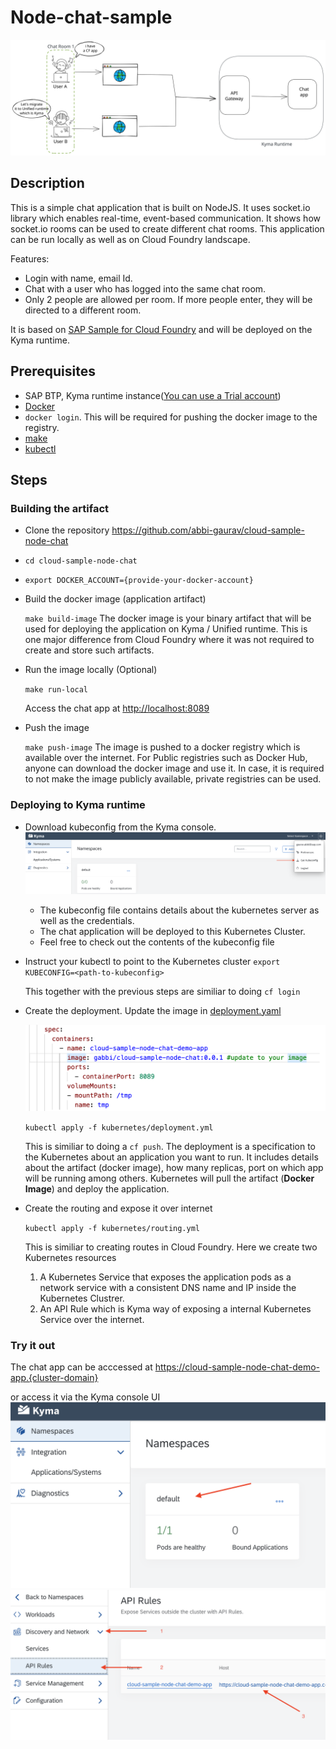 # Node-chat-sample

![chat-app](assets/chat-app.svg)

## Description

This is a simple chat application that is built on NodeJS. It uses socket.io library which enables real-time, event-based communication. It shows how socket.io rooms can be used to create different chat rooms.
This application can be run locally as well as on Cloud Foundry landscape.  

Features:

- Login with name, email Id.
- Chat with a user who has logged into the same chat room. 
- Only 2 people are allowed per room. If more people enter, they will be directed to a different room.

It is based on [SAP Sample for Cloud Foundry](https://github.com/SAP-samples/cloud-sample-node-chat) and will be deployed on the Kyma runtime.

## Prerequisites

- SAP BTP, Kyma runtime instance([You can use a Trial account](https://blogs.sap.com/2020/10/09/kyma-runtime-available-in-trial-and-now-we-are-complete/))
- [Docker](https://www.docker.com/)
- `docker login`. This will be required for pushing the docker image to the registry.
- [make](https://www.gnu.org/software/make/)
- [kubectl](https://kubernetes.io/docs/tasks/tools/install-kubectl/)

## Steps

### Building the artifact

- Clone the repository <https://github.com/abbi-gaurav/cloud-sample-node-chat>

- `cd cloud-sample-node-chat`

- `export DOCKER_ACCOUNT={provide-your-docker-account}`

- Build the docker image (application artifact)

  `make build-image`
  The docker image is your binary artifact that will be used for deploying the application on Kyma / Unified runtime. This is one major difference from Cloud Foundry where it was not required to create and store such artifacts.

- Run the image locally (Optional)

  `make run-local`

  Access the chat app at <http://localhost:8089>

- Push the image

  `make push-image`
  The image is pushed to a docker registry which is available over the internet. For Public registries such as Docker Hub, anyone can download the docker image and use it. In case, it is required to not make the image publicly available, private registries can be used.

### Deploying to Kyma runtime

- Download kubeconfig from the Kyma console.
  ![get-kubeconfig](assets/get-kubeconfig.png)  
  - The kubeconfig file contains details about the kubernetes server as well as the credentials.
  - The chat application will be deployed to this Kubernetes Cluster.
  - Feel free to check out the contents of the kubeconfig file

- Instruct your kubectl to point to the Kubernetes cluster
  `export KUBECONFIG=<path-to-kubeconfig>`
  
  This together with the previous steps are similiar to doing `cf login`

- Create the deployment. Update the image in [deployment.yaml](kubernetes/deployment.yml)
  
  ![deployment](assets/deployment.png)

  `kubectl apply -f kubernetes/deployment.yml`

  This is similiar to doing a `cf push`.
  The deployment is a specification to the Kubernetes about an application you want to run. It includes details about the artifact (docker image), how many replicas, port on which app will be running among others.
  Kubernetes will pull the artifact (**Docker Image**) and deploy the application.

- Create the routing and expose it over internet

  `kubectl apply -f kubernetes/routing.yml`

  This is similiar to creating routes in Cloud Foundry.
  Here we create two Kubernetes resources
  1. A Kubernetes Service that exposes the application pods as a network service with a consistent DNS name and IP inside the Kubernetes Clustrer.
  2. An API Rule which is Kyma way of exposing a internal Kubernetes Service over the internet.

### Try it out

The chat app can be acccessed at <https://cloud-sample-node-chat-demo-app.{cluster-domain}>

or access it via the Kyma console UI
![go-to-default](assets/go-to-default.png)
![access-api-rule](assets/access-api-rule.png)
